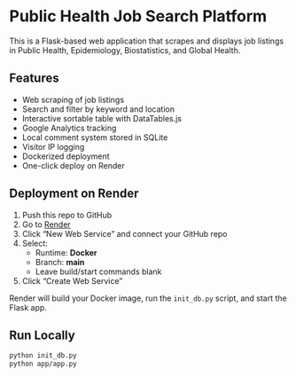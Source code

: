 # Public Health Job Search Platform

This is a Flask-based web application that scrapes and displays job listings in Public Health, Epidemiology, Biostatistics, and Global Health.

## Features
- Web scraping of job listings
- Search and filter by keyword and location
- Interactive sortable table with DataTables.js
- Google Analytics tracking
- Local comment system stored in SQLite
- Visitor IP logging
- Dockerized deployment
- One-click deploy on Render

## Deployment on Render
1. Push this repo to GitHub
2. Go to [Render](https://render.com)
3. Click “New Web Service” and connect your GitHub repo
4. Select:
   - Runtime: **Docker**
   - Branch: **main**
   - Leave build/start commands blank
5. Click “Create Web Service”

Render will build your Docker image, run the `init_db.py` script, and start the Flask app.

## Run Locally
```bash
python init_db.py
python app/app.py
```
